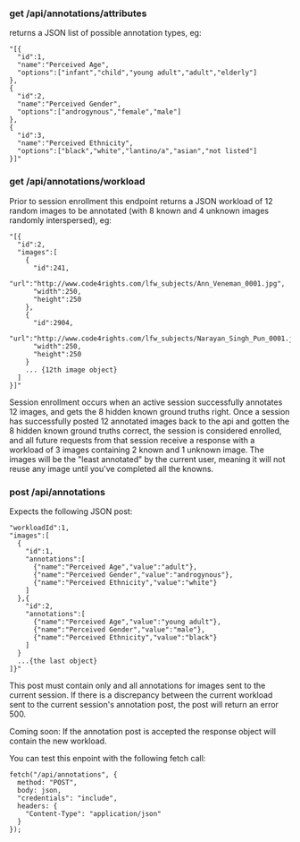 ### get /api/annotations/attributes
returns a JSON list of possible annotation types, eg:

```
"[{
  "id":1,
  "name":"Perceived Age",
  "options":["infant","child","young adult","adult","elderly"]
},
{
  "id":2,
  "name":"Perceived Gender",
  "options":["androgynous","female","male"]
},
{
  "id":3,
  "name":"Perceived Ethnicity",
  "options":["black","white","lantino/a","asian","not listed"]
}]"
```

### get /api/annotations/workload
Prior to session enrollment this endpoint returns a JSON workload of 12 random images to be annotated (with 8 known and 4 unknown images randomly interspersed), eg:

```
"[{
  "id":2,
  "images":[
    {
      "id":241,
      "url":"http://www.code4rights.com/lfw_subjects/Ann_Veneman_0001.jpg",
      "width":250,
      "height":250
    },
    {
      "id":2904,
      "url":"http://www.code4rights.com/lfw_subjects/Narayan_Singh_Pun_0001.jpg",
      "width":250,
      "height":250
    }
    ... {12th image object}
  ]
}]"
```
Session enrollment occurs when an active session successfully annotates 12 images, and gets the 8 hidden known ground truths right. Once a session has successfully posted 12 annotated images back to the api and gotten the 8 hidden known ground truths correct, the session is considered enrolled, and all future requests from that session receive a response with a workload of 3 images containing 2 known and 1 unknown image.  The images will be the "least annotated" by the current user, meaning it will not reuse any image until you've completed all the knowns.

### post /api/annotations
Expects the following JSON post:

```
"workloadId":1,
"images":[
  {
    "id":1,
    "annotations":[
      {"name":"Perceived Age","value":"adult"},
      {"name":"Perceived Gender","value":"androgynous"},
      {"name":"Perceived Ethnicity","value":"white"}
    ]
  },{
    "id":2,
    "annotations":[
      {"name":"Perceived Age","value":"young adult"},
      {"name":"Perceived Gender","value":"male"},
      {"name":"Perceived Ethnicity","value":"black"}
    ]
  }
  ...{the last object}
]}"
```
This post must contain only and all annotations for images sent to the current session. If there is a discrepancy between the current workload sent to the current session's annotation post, the post will return an error 500.

Coming soon:
If the annotation post is accepted the response object will contain the new workload.

You can test this enpoint with the following fetch call:

```
fetch("/api/annotations", {
  method: "POST",
  body: json,
  "credentials": "include",
  headers: {
    "Content-Type": "application/json"
  }
});
```
